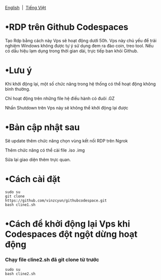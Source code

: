 <div align="left">
<a href="/README_EN.md">English</a> &nbsp;|&nbsp;
<a href="/README.md">Tiếng Việt</a>
</div>


# •RDP trên Github Codespaces
Tạo Rdp bằng cách này Vps sẽ hoạt động dưới 50h. Vps này chủ yếu để trải nghiệm Windows không được tự ý sử dụng đem ra đào coin, treo tool. Nếu có dấu hiệu lạm dụng trong thời gian dài, trực tiếp ban khỏi Github.
# •Lưu ý
Khi khởi động lại, một số chức năng trong hệ thống có thể hoạt động không bình thường.

Chỉ hoạt động trên những file hệ điều hành có đuôi .GZ

Nhấn Shutdown trên Vps này sẽ không thể khởi động lại được

# •Bản cập nhật sau
Sẽ update thêm chức năng chọn vùng kết nối RDP trên Ngrok

Thêm chức năng có thể cài file .iso .img

Sửa lại giao diện thêm trực quan.
# •Cách cài đặt
```
sudo su
git clone
https://github.com/vinzcyun/githubcodespace.git
bash cline1.sh

```

# •Cách để khởi động lại Vps khi Codespaces đột ngột dừng hoạt động
### Chạy file cline2.sh đã git clone từ trước
```
sudo su
bash cline2.sh

```